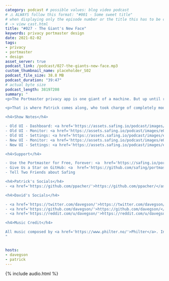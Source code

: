 ```yaml
---
category: podcast # possible values: blog video podcast
# ⚠️ ALWAYS follow this format: "#001 - Some sweet title"
# when displaying only the episode number or the title this has to be constant
# -> view cast.html
title: "#027 - The Giant's New Face"
keywords: privacy portmaster design
date: 2021-02-02
tags:
- privacy
- portmaster
- design
asset_server: true
podcast_link: /podcast/027-the-giants-new-face.mp3
custom_thumbnail_name: placeholder_S02
podcast_file_size: 38.8 MB
podcast_duration: "39:47"
# actual byte size
podcast_length: 38197208
summary: "
<p>The Portmaster privacy app is one giant of a machine. But up until recently, most of its powers were not really usable. The features were either invisible or hidden behind a clunky old User Interface.</p>

<p>That is where Patrick comes along, who took charge of completely modernizing the Portmaster's User Interface. There is a lot to unravel here as Patrick gives us a good look at how it was to join Safing, how he felt when receiving this monumental task and how it was to work alongside Luke, the designer.</p>

<h4>Show Notes</h4>

- Old UI - Dashboard: <a href='https://assets.safing.io/podcast/images/e027/old_dashboard.png'>https://assets.safing.io/podcast/images/e027/old_dashboard.png</a><br/>
- Old UI - Monitor: <a href='https://assets.safing.io/podcast/images/e027/old_monitor.png'>https://assets.safing.io/podcast/images/e027/old_monitor.png</a><br/>
- Old UI - Settings: <a href='https://assets.safing.io/podcast/images/e027/old_settings.png'>https://assets.safing.io/podcast/images/e027/old_settings.png</a><br/>
- New UI - Monitor: <a href='https://assets.safing.io/podcast/images/e027/new_monitor.png'>https://assets.safing.io/podcast/images/e027/new_monitor.png</a><br/>
- New UI - Settings: <a href='https://assets.safing.io/podcast/images/e027/new_settings.png'>https://assets.safing.io/podcast/images/e027/new_settings.png</a>

<h4>Support</h4>

- Use the Portmaster for Free, Forever: <a  href='https://safing.io/portmaster/'>https://safing.io/portmaster/</a><br/>
- Give Us a Star on GitHub: <a  href='https://github.com/safing/portmaster/'>https://github.com/safing/portmaster/</a><br/>
- Tell Two Friends about Safing

<h4>Patrick's Socials</h4>
- <a href='https://github.com/ppacher/'>https://github.com/ppacher/</a><br/>

<h4>David's Socials</h4>

- <a href='https://twitter.com/davegson/'>https://twitter.com/davegson/</a><br/>
- <a href='https://github.com/davegson/'>https://github.com/davegson/</a><br/>
- <a href='https://reddit.com/u/davegson/'>https://reddit.com/u/davegson/</a><br/>

<h4>Music Credit</h4>

All music composed by <a href='https://www.philter.no/'>Philter</a>. Intro Song: \"Sunrise\". Outro Song: \"Sunset\"
"


hosts:
- davegson
- patrick
---
```


{% include audio.html %}
